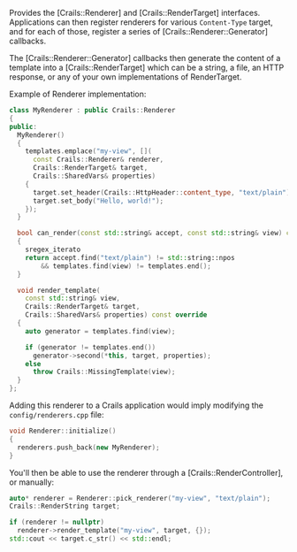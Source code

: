 Provides the [Crails::Renderer] and [Crails::RenderTarget] interfaces. Applications can then register renderers for various `Content-Type` target, and for each of those, register a series of [Crails::Renderer::Generator] callbacks.

The [Crails::Renderer::Generator] callbacks then generate the content of a template into a [Crails::RenderTarget] which can be a string, a file, an HTTP response, or any of your own implementations of RenderTarget.

Example of Renderer implementation:

```c++
class MyRenderer : public Crails::Renderer
{
public:
  MyRenderer()
  {
    templates.emplace("my-view", [](
      const Crails::Renderer& renderer,
      Crails::RenderTarget& target,
      Crails::SharedVars& properties)
    {
      target.set_header(Crails::HttpHeader::content_type, "text/plain");
      target.set_body("Hello, world!");
    });
  }

  bool can_render(const std::string& accept, const std::string& view) const override
  {
    sregex_iterato
    return accept.find("text/plain") != std::string::npos
        && templates.find(view) != templates.end();
  }

  void render_template(
    const std::string& view,
    Crails::RenderTarget& target,
    Crails::SharedVars& properties) const override
  {
    auto generator = templates.find(view);

    if (generator != templates.end())
      generator->second(*this, target, properties);
    else
      throw Crails::MissingTemplate(view);
  }
};
```

Adding this renderer to a Crails application would imply modifying the `config/renderers.cpp` file:

```c++
void Renderer::initialize()
{
  renderers.push_back(new MyRenderer);
}
```

You'll then be able to use the renderer through a [Crails::RenderController], or manually:

```c++
auto* renderer = Renderer::pick_renderer("my-view", "text/plain");
Crails::RenderString target;

if (renderer != nullptr)
  renderer->render_template("my-view", target, {});
std::cout << target.c_str() << std::endl;
```
